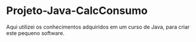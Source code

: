 # Projeto-Java-CalcConsumo
Aqui utilizei os conhecimentos adquiridos em um curso de Java, para criar este pequeno software.

